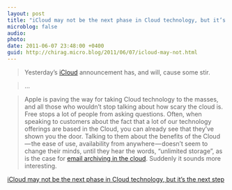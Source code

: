 ```yaml
---
layout: post
title: "iCloud may not be the next phase in Cloud technology, but it’s the next step"
microblog: false
audio: 
photo: 
date: 2011-06-07 23:48:00 +0400
guid: http://chirag.micro.blog/2011/06/07/icloud-may-not.html
---
```

<blockquote>Yesterday’s <a href="http://www.apple.com/icloud" target="_blank">iCloud</a> announcement has, and will, cause some stir.</blockquote>
<blockquote>…</blockquote>
<blockquote>Apple is paving the way for taking Cloud technology to the masses, and all those who wouldn’t stop talking about how scary the cloud is. Free stops a lot of people from asking questions. Often, when speaking to customers about the fact that a lot of our technology offerings are based in the Cloud, you can already see that they’ve shown you the door. Talking to them about the benefits of the Cloud — the ease of use, availability from anywhere — doesn’t seem to change their minds, until they hear the words, “unlimited storage”, as is the case for <a href="http://www.cognitoit.com/e-mail-archiving.html" target="_blank">email archiving in the cloud</a>. Suddenly it sounds more interesting.</blockquote>
<p><a href="http://blog.amaeya.com/post/35904059375/" target="_blank">iCloud may not be the next phase in Cloud technology, but it’s the next step</a></p>

